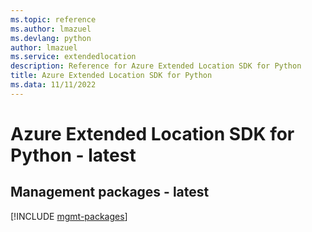 ```yaml
---
ms.topic: reference
ms.author: lmazuel
ms.devlang: python
author: lmazuel
ms.service: extendedlocation
description: Reference for Azure Extended Location SDK for Python
title: Azure Extended Location SDK for Python
ms.data: 11/11/2022
---
```

# Azure Extended Location SDK for Python - latest

## Management packages - latest
[!INCLUDE [mgmt-packages](extended-location-mgmt-index.md)]